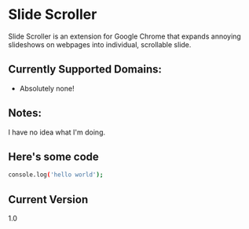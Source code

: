 Slide Scroller
=========

Slide Scroller is an extension for Google Chrome that expands annoying slideshows on webpages into individual, scrollable slide.

Currently Supported Domains:
----

  - Absolutely none!

Notes:
----

I have no idea what I'm doing.

Here's some code
--------------

```sh
console.log('hello world');
```


Current Version
----

1.0
